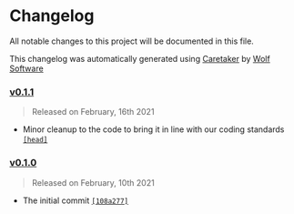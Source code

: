 # Changelog

All notable changes to this project will be documented in this file.


This changelog was automatically generated using [Caretaker](https://github.com/DevelopersToolbox/caretaker) by [Wolf Software](https://github.com/WolfSoftware)

### [v0.1.1](https://github.com/GitToolbox/git-hook-multiplexer/compare/v0.1.0...v0.1.1)

> Released on February, 16th 2021

- Minor cleanup to the code to bring it in line with our coding standards [`[head]`](https://github.com/GitToolbox/git-hook-multiplexer/commit/)

### [v0.1.0](https://github.com/GitToolbox/git-hook-multiplexer/releases/v0.1.0)

> Released on February, 10th 2021

- The initial commit [`[108a277]`](https://github.com/GitToolbox/git-hook-multiplexer/commit/108a277a368b6e0924663bf16c73dbef0abea46e)

